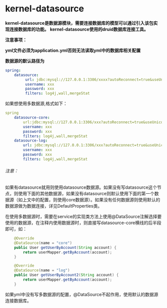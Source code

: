 # kernel-datasource
**kernel-datasource是数据源模块，需要连接数据库的模型可以通过引入该包实现连接数据库的功能。**
**kernel-datasource使用的druid数据库连接工具。**

**注意事项：**

**yml文件必须为application.yml否则无法读取yml中的数据库相关配置**

**数据源的默认路径为**
```yaml
spring:
	datasource:  
		 url: jdbc:mysql://127.0.0.1:3306/xxxx?autoReconnect=true&useUnicode=true&characterEncoding=utf8&zeroDateTimeBehavior=convertToNull&useSSL=false
		 username: xxx
		 password: xxx
		 filters: log4j,wall,mergeStat
```
如果想使用多数据源,格式如下：
```yaml
spring
	datasource-core:
		url:jdbc:mysql://127.0.0.1:3306/xxx?autoReconnect=true&useUnicode=true&characterEncoding=utf8&zeroDateTimeBehavior=convertToNull&useSSL=false
		username: xxx
		password: xxx
		filters: log4j,wall,mergeStat
	datasource-log:
		url: jdbc:mysql://127.0.0.1:3306/xxx?autoReconnect=true&useUnicode=true&characterEncoding=utf8&zeroDateTimeBehavior=convertToNull&useSSL=false
		username: xxx
		password: xxx
		filters: log4j,wall,mergeStat
```
###### 注意：
如果有datasource就用则使用datasource数据源。如果没有写datasource这个节点，则使用下面的其他数据源，如果没有datasource则默认使用下面的第一个数据源（如上文中的配置，则使用core数据源）。如果没有任何数据源则使用默认的数据源做为数据连接，详见DefaultProperties类。 

在使用多数据源时，需要在service的实现类方法上使用@DataSource注解选择要使用的数据源，在注释内使用数据源时，则直接写datasource-core横线的后半段即可，如：
```java
    @Override
    @DataSource(name = "core")
    public User getUserByAccount(String account) {
        return userMapper.getByAccount(account);
    }

    @Override
    @DataSource(name = "log")
    public User getUserByAccount2(String account) {
        return userMapper.getByAccount(account);
    }
```
如果yml中没有写多数据源的配置，@DataSource不起作用，使用默认的数据源连接数据库。


